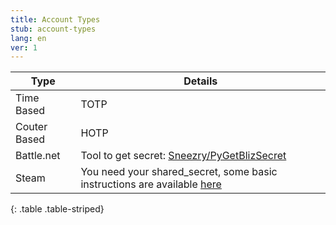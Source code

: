 ```yaml
---
title: Account Types
stub: account-types
lang: en
ver: 1
---
```


| Type | Details | 
| ---- | ------ |
| Time Based | TOTP | 
| Couter Based | HOTP |
| Battle.net | Tool to get secret: [Sneezry/PyGetBlizSecret](https://github.com/Sneezry/PyGetBlizSecret/) |
| Steam | You need your shared_secret, some basic instructions are available [here](https://github.com/SteamTimeIdler/stidler/wiki/Getting-your-%27shared_secret%27-code-for-use-with-Auto-Restarter-on-Mobile-Authentication#getting-shared-secret-from-android-windows) |
{: .table .table-striped}
